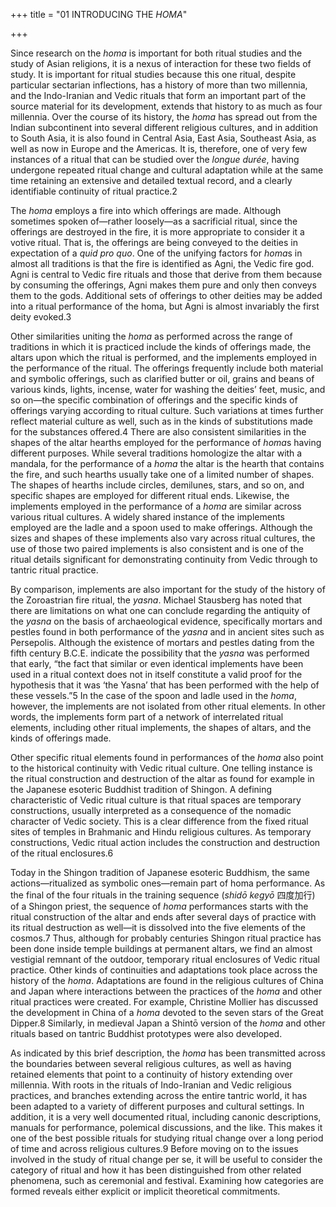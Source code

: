 +++
title = "01 INTRODUCING THE *HOMA*"

+++

Since research on the *homa* is important for both ritual studies and the study of Asian religions, it is a nexus of interaction for these two fields of study. It is important for ritual studies because this one ritual, despite particular sectarian inflections, has a history of more than two millennia, and the Indo-Iranian and Vedic rituals that form an important part of the source material for its development, extends that history to as much as four millennia. Over the course of its history, the *homa* has spread out from the Indian subcontinent into several different religious cultures, and in addition to South Asia, it is also found in Central Asia, East Asia, Southeast Asia, as well as now in Europe and the Americas. It is, therefore, one of very few instances of a ritual that can be studied over the *longue durée*, having undergone repeated ritual change and cultural adaptation while at the same time retaining an extensive and detailed textual record, and a clearly identifiable continuity of ritual practice.2

The *homa* employs a fire into which offerings are made. Although sometimes spoken of—rather loosely—as a sacrificial ritual, since the offerings are destroyed in the fire, it is more appropriate to consider it a votive ritual. That is, the offerings are being conveyed to the deities in expectation of a *quid pro quo*. One of the unifying factors for *homa*s in almost all traditions is that the fire is identified as Agni, the Vedic fire god. Agni is central to Vedic fire rituals and those that derive from them because by consuming the offerings, Agni makes them pure and only then conveys them to the gods. Additional sets of offerings to other deities may be added into a ritual performance of the homa, but Agni is almost invariably the first deity evoked.3

Other similarities uniting the *homa* as performed across the range of traditions in which it is practiced include the kinds of offerings made, the altars upon which the ritual is performed, and the implements employed in the performance of the ritual. The offerings frequently include both material and symbolic offerings, such as clarified butter or oil, grains and beans of various kinds, lights, incense, water for washing the deities’ feet, music, and so on—the specific combination of offerings and the specific kinds of offerings varying according to ritual culture. Such variations at times further reflect material culture as well, such as in the kinds of substitutions made for the substances offered.4 There are also consistent similarities in the shapes of the altar hearths employed for the performance of *homa*s having different purposes. While several traditions homologize the altar with a mandala, for the performance of a *homa* the altar is the hearth that contains the fire, and such hearths usually take one of a limited number of shapes. The shapes of hearths include circles, demilunes, stars, and so on, and specific shapes are employed for different ritual ends. Likewise, the implements employed in the performance of a *homa* are similar across various ritual cultures. A widely shared instance of the implements employed are the ladle and a spoon used to make offerings. Although the sizes and shapes of these implements also vary across ritual cultures, the use of those two paired implements is also consistent and is one of the ritual details significant for demonstrating continuity from Vedic through to tantric ritual practice.

By comparison, implements are also important for the study of the history of the Zoroastrian fire ritual, the *yasna*. Michael Stausberg has noted that there are limitations on what one can conclude regarding the antiquity of the *yasna* on the basis of archaeological evidence, specifically mortars and pestles found in both performance of the *yasna* and in ancient sites such as Persepolis. Although the existence of mortars and pestles dating from the fifth century B.C.E. indicate the possibility that the *yasna* was performed that early, “the fact that similar or even identical implements have been used in a ritual context does not in itself constitute a valid proof for the hypothesis that it was ‘the Yasna’ that has been performed with the help of these vessels.”5 In the case of the spoon and ladle used in the *homa*, however, the implements are not isolated from other ritual elements. In other words, the implements form part of a network of interrelated ritual elements, including other ritual implements, the shapes of altars, and the kinds of offerings made.

Other specific ritual elements found in performances of the *homa* also point to the historical continuity with Vedic ritual culture. One telling instance is the ritual construction and destruction of the altar as found for example in the Japanese esoteric Buddhist tradition of Shingon. A defining characteristic of Vedic ritual culture is that ritual spaces are temporary constructions, usually interpreted as a consequence of the nomadic character of Vedic society. This is a clear difference from the fixed ritual sites of temples in Brahmanic and Hindu religious cultures. As temporary constructions, Vedic ritual action includes the construction and destruction of the ritual enclosures.6

Today in the Shingon tradition of Japanese esoteric Buddhism, the same actions—ritualized as symbolic ones—remain part of homa performance. As the final of the four rituals in the training sequence \(*shidō kegyō* 四度加行\) of a Shingon priest, the sequence of *homa* performances starts with the ritual construction of the altar and ends after several days of practice with its ritual destruction as well—it is dissolved into the five elements of the cosmos.7 Thus, although for probably centuries Shingon ritual practice has been done inside temple buildings at permanent altars, we find an almost vestigial remnant of the outdoor, temporary ritual enclosures of Vedic ritual practice. Other kinds of continuities and adaptations took place across the history of the *homa*. Adaptations are found in the religious cultures of China and Japan where interactions between the practices of the *homa* and other ritual practices were created. For example, Christine Mollier has discussed the development in China of a *homa* devoted to the seven stars of the Great Dipper.8 Similarly, in medieval Japan a Shintō version of the *homa* and other rituals based on tantric Buddhist prototypes were also developed.

As indicated by this brief description, the *homa* has been transmitted across the boundaries between several religious cultures, as well as having retained elements that point to a continuity of history extending over millennia. With roots in the rituals of Indo-Iranian and Vedic religious practices, and branches extending across the entire tantric world, it has been adapted to a variety of different purposes and cultural settings. In addition, it is a very well documented ritual, including canonic descriptions, manuals for performance, polemical discussions, and the like. This makes it one of the best possible rituals for studying ritual change over a long period of time and across religious cultures.9 Before moving on to the issues involved in the study of ritual change per se, it will be useful to consider the category of ritual and how it has been distinguished from other related phenomena, such as ceremonial and festival. Examining how categories are formed reveals either explicit or implicit theoretical commitments.


